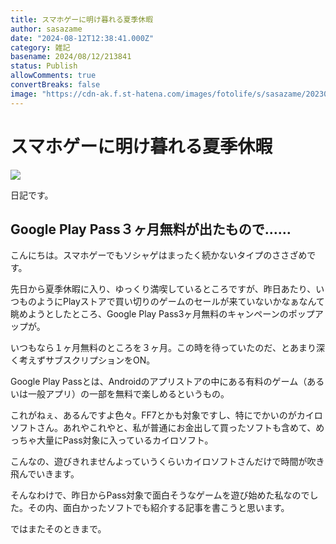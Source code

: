 ```yaml
---
title: スマホゲーに明け暮れる夏季休暇
author: sasazame
date: "2024-08-12T12:38:41.000Z"
category: 雑記
basename: 2024/08/12/213841
status: Publish
allowComments: true
convertBreaks: false
image: "https://cdn-ak.f.st-hatena.com/images/fotolife/s/sasazame/20230908/20230908202155.png"
---
```

# スマホゲーに明け暮れる夏季休暇

![](https://cdn-ak.f.st-hatena.com/images/fotolife/s/sasazame/20230908/20230908202155.png)

日記です。

<!-- Extended Body -->

## Google Play Pass３ヶ月無料が出たもので……

こんにちは。スマホゲーでもソシャゲはまったく続かないタイプのささざめです。

先日から夏季休暇に入り、ゆっくり満喫しているところですが、昨日あたり、いつものようにPlayストアで買い切りのゲームのセールが来ていないかなぁなんて眺めようとしたところ、Google Play Pass3ヶ月無料のキャンペーンのポップアップが。

いつもなら１ヶ月無料のところを３ヶ月。この時を待っていたのだ、とあまり深く考えずサブスクリプションをON。

Google Play Passとは、Androidのアプリストアの中にある有料のゲーム（あるいは一般アプリ）の一部を無料で楽しめるというもの。

これがねぇ、あるんですよ色々。FF7とかも対象ですし、特にでかいのがカイロソフトさん。あれやこれやと、私が普通にお金出して買ったソフトも含めて、めっちゃ大量にPass対象に入っているカイロソフト。

こんなの、遊びきれませんよっていうくらいカイロソフトさんだけで時間が吹き飛んでいきます。

そんなわけで、昨日からPass対象で面白そうなゲームを遊び始めた私なのでした。その内、面白かったソフトでも紹介する記事を書こうと思います。

ではまたそのときまで。